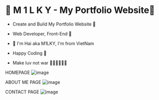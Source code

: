 # 💎 M 1 L K Y - My Portfolio Website💎

- Create and Build My Portfolio Website 🚀
- Web Developer, Front-End 🥇

- 💎 I'm Hai aka M1LKY, I'm from VietNam
- Happy Coding 🥰
- Make luv not war 💖💛🧡💚💙💜

HOMEPAGE
![image](https://user-images.githubusercontent.com/58142935/234130342-f38171e0-eb5e-4414-980c-45ebeb6420eb.png)

ABOUT ME PAGE
![image](https://user-images.githubusercontent.com/58142935/234695515-f9588d43-b322-435d-941b-1572bd3685ae.png)


CONTACT PAGE
![image](https://user-images.githubusercontent.com/58142935/234419386-a7fef5a3-d969-4768-976a-3c126b581738.png)

